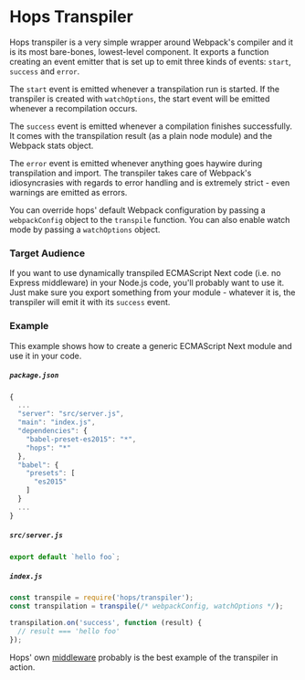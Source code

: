 
# Hops Transpiler

Hops transpiler is a very simple wrapper around Webpack's compiler and it is its most bare-bones, lowest-level component. It exports a function creating an event emitter that is set up to emit three kinds of events: `start`, `success` and `error`.

The `start` event is emitted whenever a transpilation run is started. If the transpiler is created with `watchOptions`, the start event will be emitted whenever a recompilation occurs.

The `success` event is emitted whenever a compilation finishes successfully. It comes with the transpilation result (as a plain node module) and the Webpack stats object.

The `error` event is emitted whenever anything goes haywire during transpilation and import. The transpiler takes care of Webpack's idiosyncrasies with regards to error handling and is extremely strict - even warnings are emitted as errors.

You can override hops' default Webpack configuration by passing a `webpackConfig` object to the `transpile` function. You can also enable watch mode by passing a `watchOptions` object.


### Target Audience

If you want to use dynamically transpiled ECMAScript Next code (i.e. no Express middleware) in your Node.js code, you'll probably want to use it. Just make sure you export something from your module - whatever it is, the transpiler will emit it with its `success` event.


### Example

This example shows how to create a generic ECMAScript Next module and use it in your code.


##### `package.json`

```javascript
{
  ...
  "server": "src/server.js",
  "main": "index.js",
  "dependencies": {
    "babel-preset-es2015": "*",
    "hops": "*"
  },
  "babel": {
    "presets": [
      "es2015"
    ]
  }
  ...
}
```

##### `src/server.js`

```javascript
export default `hello foo`;
```

##### `index.js`

```javascript
const transpile = require('hops/transpiler');
const transpilation = transpile(/* webpackConfig, watchOptions */);

transpilation.on('success', function (result) {
  // result === 'hello foo'
});
```

Hops' own [middleware](https://github.com/xing/hops/blob/master/middleware/index.js) probably is the best example of the transpiler in action.
